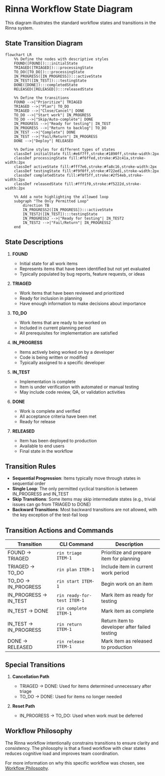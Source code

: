 # Rinna Workflow State Diagram

This diagram illustrates the standard workflow states and transitions in the Rinna system.

## State Transition Diagram

```mermaid
flowchart LR
    %% Define the nodes with descriptive styles
    FOUND([FOUND]):::initialState
    TRIAGED([TRIAGED]):::processingState
    TO_DO([TO_DO]):::processingState
    IN_PROGRESS([IN_PROGRESS]):::activeState
    IN_TEST([IN_TEST]):::testingState
    DONE([DONE]):::completedState
    RELEASED([RELEASED]):::releasedState

    %% Define the transitions
    FOUND -->|"Prioritize"| TRIAGED
    TRIAGED -->|"Plan"| TO_DO
    TRIAGED -->|"Close/Cancel"| DONE
    TO_DO -->|"Start work"| IN_PROGRESS
    TO_DO -->|"Skip/Auto-complete"| DONE
    IN_PROGRESS -->|"Ready for testing"| IN_TEST
    IN_PROGRESS -->|"Return to backlog"| TO_DO
    IN_TEST -->|"Complete"| DONE
    IN_TEST -->|"Fail/Return"| IN_PROGRESS
    DONE -->|"Deploy"| RELEASED

    %% Define styles for different types of states
    classDef initialState fill:#e6f7ff,stroke:#1890ff,stroke-width:2px
    classDef processingState fill:#f6ffed,stroke:#52c41a,stroke-width:2px
    classDef activeState fill:#fff7e6,stroke:#fa8c16,stroke-width:2px
    classDef testingState fill:#f9f0ff,stroke:#722ed1,stroke-width:2px
    classDef completedState fill:#f0f5ff,stroke:#2f54eb,stroke-width:2px
    classDef releasedState fill:#fff1f0,stroke:#f5222d,stroke-width:2px
    
    %% Add a note highlighting the allowed loop
    subgraph "The Only Permitted Loop"
        direction TB
        IN_PROGRESS2([IN_PROGRESS]):::activeState
        IN_TEST2([IN_TEST]):::testingState
        IN_PROGRESS2 -->|"Ready for testing"| IN_TEST2
        IN_TEST2 -->|"Fail/Return"| IN_PROGRESS2
    end
```

## State Descriptions

1. **FOUND**
   - Initial state for all work items
   - Represents items that have been identified but not yet evaluated
   - Typically populated by bug reports, feature requests, or ideas

2. **TRIAGED**
   - Work items that have been reviewed and prioritized
   - Ready for inclusion in planning
   - Have enough information to make decisions about importance

3. **TO_DO**
   - Work items that are ready to be worked on
   - Included in current planning period
   - All prerequisites for implementation are satisfied

4. **IN_PROGRESS**
   - Items actively being worked on by a developer
   - Code is being written or modified
   - Typically assigned to a specific developer

5. **IN_TEST**
   - Implementation is complete
   - Item is under verification with automated or manual testing
   - May include code review, QA, or validation activities

6. **DONE**
   - Work is complete and verified
   - All acceptance criteria have been met
   - Ready for release

7. **RELEASED**
   - Item has been deployed to production
   - Available to end users
   - Final state in the workflow

## Transition Rules

- **Sequential Progression**: Items typically move through states in sequential order
- **Single Loop**: The only permitted cyclical transition is between IN_PROGRESS and IN_TEST
- **Skip Transitions**: Some items may skip intermediate states (e.g., trivial issues can go from TRIAGED to DONE)
- **Backward Transitions**: Most backward transitions are not allowed, with the key exception of the test-fail loop

## Transition Actions and Commands

| Transition | CLI Command | Description |
|------------|-------------|-------------|
| FOUND → TRIAGED | `rin triage ITEM-1` | Prioritize and prepare item for planning |
| TRIAGED → TO_DO | `rin plan ITEM-1` | Include item in current work period |
| TO_DO → IN_PROGRESS | `rin start ITEM-1` | Begin work on an item |
| IN_PROGRESS → IN_TEST | `rin ready-for-test ITEM-1` | Mark item as ready for testing |
| IN_TEST → DONE | `rin complete ITEM-1` | Mark item as complete |
| IN_TEST → IN_PROGRESS | `rin return ITEM-1` | Return item to developer after failed testing |
| DONE → RELEASED | `rin release ITEM-1` | Mark item as released to production |

## Special Transitions

1. **Cancellation Path**
   - TRIAGED → DONE: Used for items determined unnecessary after triage
   - TO_DO → DONE: Used for items no longer needed

2. **Reset Path**
   - IN_PROGRESS → TO_DO: Used when work must be deferred

## Workflow Philosophy

The Rinna workflow intentionally constrains transitions to ensure clarity and consistency. The philosophy is that a fixed workflow with clear states reduces cognitive load and improves team coordination.

For more information on why this specific workflow was chosen, see [Workflow Philosophy](../../user-guide/workflow-philosophy.md).